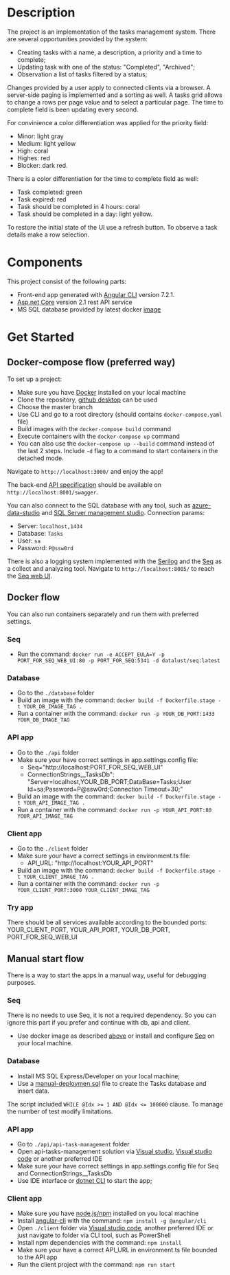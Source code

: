 # Description

The project is an implementation of the tasks management system. There are several opportunities provided by the system:
  - Creating tasks with a name, a description, a priority and a time to complete;
  - Updating task with one of the status: "Completed", "Archived";
  - Observation a list of tasks filtered by a status;
  
Changes provided by a user apply to connected clients via a browser. A server-side paging is implemented and a sorting as well. A tasks grid allows to change a rows per page value and to select a particular page. The time to complete field is been updating every second. 

For convinience a color differentiation was applied for the priority field:
  - Minor: light gray
  - Medium: light yellow
  - High: coral
  - Highes: red
  - Blocker: dark red.
  
There is a color differentiation for the time to complete field as well:
  - Task completed: green
  - Task expired: red
  - Task should be completed in 4 hours: coral
  - Task should be completed in a day: light yellow.
    
To restore the initial state of the UI use a refresh button. To observe a task details make a row selection.
    
# Components

This project consist of the following parts:
  - Front-end app generated with [Angular CLI](https://github.com/angular/angular-cli) version 7.2.1.
  - [Asp.net Core](https://github.com/aspnet/AspNetCore) version 2.1 rest API service
  - MS SQL database provided by latest docker [image](https://hub.docker.com/r/microsoft/mssql-server-linux/)

# Get Started

## Docker-compose flow (preferred way)

To set up a project:
  - Make sure you have [Docker](https://hub.docker.com/editions/community/docker-ce-desktop-windows) installed on your local machine
  - Clone the repository, [github desktop](https://desktop.github.com/) can be used
  - Choose the master branch
  - Use CLI and go to a root directory (should contains `docker-compose.yaml` file)
  - Build images with the `docker-compose build` command
  - Execute containers with the `docker-compose up` command
  - You can also use the `docker-compose up --build` command instead of the last 2 steps. Include `-d` flag to a command to start containers in the detached mode.

Navigate to `http://localhost:3000/` and enjoy the app! 

The back-end [API specification](http://localhost:8001/swagger) should be available on `http://localhost:8001/swagger`. 

You can also connect to the SQL database with any tool, such as [azure-data-studio](https://docs.microsoft.com/ru-ru/sql/azure-data-studio/download?view=sql-server-2017) and [SQL Server management studio](https://docs.microsoft.com/ru-ru/sql/ssms/download-sql-server-management-studio-ssms?view=sql-server-2017). Connection params:
  - Server: `localhost,1434`
  - Database: `Tasks`
  - User: `sa`
  - Password: `P@ssw0rd`

There is also a logging system implemented with the [Serilog](https://serilog.net/) and the [Seq](https://getseq.net/) as a collect and analyzing tool. Navigate to `http://localhost:8005/` to reach the [Seq web UI](http://localhost:8005/).

## Docker flow

You can also run containers separately and run them with preferred settings.

### Seq

  - Run the command: `docker run -e ACCEPT_EULA=Y -p PORT_FOR_SEQ_WEB_UI:80 -p PORT_FOR_SEQ:5341 -d datalust/seq:latest`

### Database

  - Go to the `./database` folder
  - Build an image with the command: `docker build -f Dockerfile.stage -t YOUR_DB_IMAGE_TAG .`
  - Run a container with the command: `docker run -p YOUR_DB_PORT:1433 YOUR_DB_IMAGE_TAG`

### API app

  - Go to the `./api` folder
  - Make sure your have correct settings in app.settings.config file: 
    - Seq="http://localhost:PORT_FOR_SEQ_WEB_UI"
    - ConnectionStrings__TasksDb": "Server=localhost,YOUR_DB_PORT;DataBase=Tasks;User Id=sa;Password=P@ssw0rd;Connection Timeout=30;"
  - Build an image with the command: `docker build -f Dockerfile.stage -t YOUR_API_IMAGE_TAG .`
  - Run a container with the command: `docker run -p YOUR_API_PORT:80 YOUR_API_IMAGE_TAG`
  
### Client app

  - Go to the `./client` folder
  - Make sure your have a correct settings in environment.ts file: 
    - API_URL: "http://localhost:YOUR_API_PORT"
  - Build an image with the command: `docker build -f Dockerfile.stage -t YOUR_CLIENT_IMAGE_TAG .`
  - Run a container with the command: `docker run -p YOUR_CLIENT_PORT:3000 YOUR_CLIENT_IMAGE_TAG`
  
### Try app

There should be all services available according to the bounded ports: YOUR_CLIENT_PORT, YOUR_API_PORT, YOUR_DB_PORT, PORT_FOR_SEQ_WEB_UI

## Manual start flow

There is a way to start the apps in a manual way, useful for debugging purposes.

### Seq

There is no needs to use Seq, it is not a required dependency. So you can ignore this part if you prefer and continue with db, api and client.

  - Use docker image as described [above](https://github.com/ddydeveloper/ng-task-management-system/tree/master#seq) or install and configure [Seq](https://getseq.net/Download) on your local machine.

### Database

  - Install MS SQL Express/Developer on your local machine;
  - Use a [manual-deploymen.sql](https://github.com/ddydeveloper/ng-task-management-system/blob/master/database/manual-deployment.sql) file to create the Tasks database and insert data.
  
The script included `WHILE @Idx >= 1 AND @Idx <= 100000` clause. To manage the number of test modify limitations.

### API app

  - Go to `./api/api-task-management` folder
  - Open api-tasks-management solution via [Visual studio](https://visualstudio.microsoft.com/vs/), [Visual studio code](https://code.visualstudio.com/?wt.mc_id=DX_841432) or another preferred IDE
  - Make sure your have correct settings in app.settings.config file for Seq and ConnectionStrings__TasksDb
  - Use IDE interface or [dotnet CLI](https://docs.microsoft.com/en-US/dotnet/core/tools/?tabs=netcore2x) to start the app;
  
### Client app

  - Make sure you have [node.js/npm](https://nodejs.org/en/) installed on you local machine
  - Install [angular-cli](https://cli.angular.io/) with the command: `npm install -g @angular/cli`
  - Open `./client` folder via [Visual studio code](https://code.visualstudio.com/?wt.mc_id=DX_841432), another preferred IDE or just navigate to folder via CLI tool, such as PowerShell
  - Install npm dependencies with the command: `npm install`
  - Make sure your have a correct API_URL in environment.ts file bounded to the API app
  - Run the client project with the command: `npm run start`

